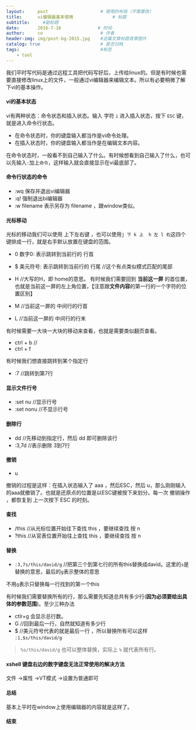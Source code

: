 ```yaml
---
layout:     post                    # 使用的布局（不需要改）
title:      vi编辑器基本使用               # 标题 
subtitle:     #副标题
date:       2016-7-16              # 时间
author:     co                      # 作者
header-img: img/post-bg-2015.jpg    #这篇文章标题背景图片
catalog: true                       # 是否归档
tags:                               #标签
    - tool
---
```


我们平时写代码是通过远程工具把代码写好后，上传给linux的。但是有时候也需要直接修改linux上的文件，一般通过vi编辑器来编辑文本。所以有必要稍微了解下vi的基本操作。

#### vi的基本状态
vi有两种状态：命令状态和插入状态。输入 字符 `i` 进入插入状态，按下 `ESC` 键，就是进入命令行状态。
- 在命令状态时，你的键盘输入都当作是vi命令处理。
- 在插入状态时，你的键盘输入都当作是在编辑文本内容。

在命令状态时，一般看不到自己输入了什么。有时候想看到自己输入了什么，也可以先输入`:`加上`命令`，这样输入就会直接显示在vi最底部了。
#### 命令行状态的命令
- :wq 保存并退出vi编辑器
- :q! 强制退出bi编辑器
- :w filename 表示另存为 filename ，跟window类似。

#### 光标移动
光标的移动我们可以使用 上下左右键 ，也可以使用` j 下 k 上  h 左 l 右 `这四个键排成一行，就是右手默认放置在键盘的范围。 
- 0 数字0: 表示跳转到当前行的 行首
- $ 美元符号: 表示跳转到当前行的 行尾 //这个有点类似模式匹配的尾部

- H //大写的H，即 home的意思。
有时候我们需要回到 **当前这一屏** 的首位置，也就是当前这一屏的左上角位置，【注意跟**文件内容**的第一行的一个字符的位置区别】
- M //当前这一屏的 中间行的行首 
- L //当前这一屏的 中间行的行末

有时候需要一大块一大块的移动来查看，也就是需要类似翻页查看。
- ctrl + b // 
- ctrl + f

有时候我们想直接跳转到某个指定行
- :7 //跳转到第7行



#### 显示文件行号
- :set nu //显示行号
- :set nonu //不显示行号

#### 删除行
- dd //先移动到指定行，然后 dd 即可删除该行 
- :3,7d //表示删除 3到7行


#### 撤销
- u

撤销的过程是这样：在插入状态输入了 aaa ，然后ESC，然后 u，那么刚刚输入的aaa就撤销了。也就是还原点的位置是以ESC键被按下来划分。每一次 撤销操作 ，都恢复到 上一次按下 ESC 的时刻。 

#### 查找
- /this //从光标位置开始往下查找 this ，要继续查找 按 n  
- ?this //从官表位置开始往上查找 this ，要继续查找 按 n  

#### 替换
- `:3,7s/this/david/g`  //把第三个到第七行的所有this替换成david。这里的`s`是替换的意思，最后的`g`表示整体的意思

不用`g`表示只替换每一行找到的第一个this

有时候我们需要替换所有的行，那么需要先知道总共有多少行(**因为必须要给出具体的参数范围**)。至少三种办法
- ctlr+g 会显示总行数。
- G //回到最后一行，自然就知道有多少行
- $ //美元符号代表的就是最后一行 ，所以替换所有可以这样 `:1,$s/this/david/g`

>  `%s/this/david/g` 也可以整体替换，实际上 `%` 就代表所有行。

#### xshell 键盘右边的数字键盘无法正常使用的解决方法

文件 ->属性  ->VT模式 ->设置为普通即可

#### 总结
基本上平时在window上使用编辑器的内容就是这样了。
#### 结束